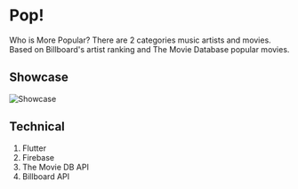 # Pop!

Who is More Popular? There are 2 categories music artists and movies. Based on Billboard's artist ranking and The Movie Database popular movies.

## Showcase

![Showcase](ezgif-1-199555ea3c07.gif	)


## Technical

1. Flutter
2. Firebase
3. The Movie DB API 
4. Billboard API
